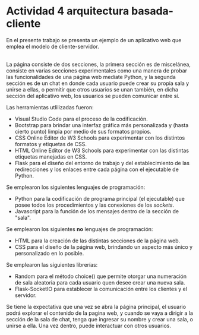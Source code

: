 <h1><br />Actividad 4 arquitectura basada-cliente</h1>
<p>En el presente trabajo se presenta un ejemplo de un aplicativo web que emplea el modelo de cliente-servidor.</p>
<p><br />La p&aacute;gina consiste de dos secciones, la primera secci&oacute;n es de miscel&aacute;nea, consiste en varias secciones experimentales como una manera de probar las funcionalidades de una p&aacute;gina web mediate Python, y la segunda secci&oacute;n es de un chat en donde cada usuario puede crear su propia sala y unirse a ellas, o permitir que otros usuarios se unan tambi&eacute;n, en dicha secci&oacute;n del aplicativo web, los usuarios se pueden comunicar entre s&iacute;.</p>
<p>Las herramientas utlilizadas fueron:</p>
<ul>
<li>Visual Studio Code para el proceso de la codificaci&oacute;n.</li>
<li>Bootstrap para brindar una interfaz gr&aacute;fica m&aacute;s personalizada y (hasta cierto punto) limpia por medio de sus formatos propios.</li>
<li>CSS Online Editor de W3 Schools para experimentar con los distintos formatos y etiquetas de CSS.</li>
<li>HTML Online Editor de W3 Schools para experimentar con las distintas etiquetas manejadas en CSS.</li>
<li>Flask para el dise&ntilde;o del entorno de trabajo y del establecimiento de las redirecciones y los enlaces entre cada p&aacute;gina con el ejecutable de Python.</li>
</ul>
<p>Se emplearon los siguientes lenguajes de programaci&oacute;n:</p>
<ul>
<li>Python para la codificaci&oacute;n de programa principal (el ejecutable) que posee todos los procedimientos y las conexiones de los <em>sockets</em>.</li>
<li>Javascript para la funci&oacute;n de los mensajes dentro de la secci&oacute;n de "sala".</li>
</ul>
<p>Se emplearon los siguientes <strong>no</strong> lenguajes de programaci&oacute;n:</p>
<ul>
<li>HTML para la creaci&oacute;n de las distintas secciones de la p&aacute;gina web.</li>
<li>CSS para el dise&ntilde;o de la p&aacute;gina web, brindando un aspecto m&aacute;s &uacute;nico y personalizado en lo posible.</li>
</ul>
<p>Se emplearon las siguientes librer&iacute;as:</p>
<ul>
<li>Random para el m&eacute;todo choice() que permite otorgar una numeraci&oacute;n de sala aleatoria para cada usuario quen desee crear una nueva sala.</li>
<li>Flask-SocketIO para establecer la comunicaci&oacute;n entre los clientes y el servidor.</li>
</ul>
<p>Se tiene la expectativa que una vez se abra la p&aacute;gina principal, el usuario podr&aacute; explorar el contenido de la pagina web, y cuando se vaya a dirigir a la secci&oacute;n de la sala de chat, tenga que ingresar su nombre y crear una sala, o unirse a ella. Una vez dentro, puede interactuar con otros usuarios.</p>
